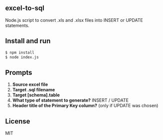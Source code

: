 ## excel-to-sql
Node.js script to convert .xls and .xlsx files into INSERT or UPDATE statements.

## Install and run
```sh
$ npm install
$ node index.js
```

## Prompts
  1. **Source excel file**
  2. **Target .sql filename**
  3. **Target [schema].table**
  4. **What type of statement to generate?** INSERT / UPDATE
  5. **Header title of the Primary Key column?** (only if UPDATE was chosen)

## License
MIT
